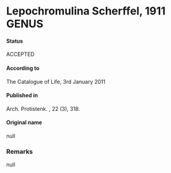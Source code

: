 Lepochromulina Scherffel, 1911 GENUS
=======

#### Status
ACCEPTED

#### According to
The Catalogue of Life, 3rd January 2011

#### Published in
Arch. Protistenk. , 22 (3), 318.

#### Original name
null

### Remarks
null
